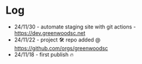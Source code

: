 # Log

- 24/11/30 - automate staging site with git actions - https://dev.greenwoodsc.net
- 24/11/22 - project 🛠️ repo added @ https://github.com/orgs/greenwoodsc
- 24/11/18 - first publish 🔥